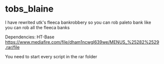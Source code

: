 # tobs_blaine
 I have rewrited utk's fleeca bankrobbery so you can rob paleto bank like you can rob all the fleeca banks


Dependencies:
HT-Base 
https://www.mediafire.com/file/dham1ncwgl639we/MENUS_%25282%2529.rar/file

You need to start every script in the rar folder

